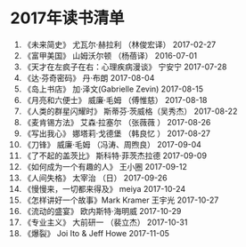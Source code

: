 # 2017年读书清单

1. 《未来简史》  尤瓦尔·赫拉利 （林俊宏译）    2017-02-27  
2. 《富甲美国》 山姆沃尔顿 （杨蓓译）          2016-07-01  
3. 《天才在左疯子在右：心理疾病漫谈》 宁安宁    2017-07-28  
4. 《达·芬奇密码》 丹·布朗                   2017-08-04  
5. 《岛上书店》 加·泽文(Gabrielle Zevin)    2017-08-15  
6. 《月亮和六便士》 威廉·毛姆 （傅惟慈）       2017-08-18  
7. 《人类的群星闪耀时》 斯蒂芬·茨威格（吴秀杰） 2017-08-22  
8. 《麦肯锡方法》 艾森·拉塞尔 （张薇薇 ）      2017-08-26  
9. 《写出我心》 娜塔莉·戈德堡 （韩良忆 ）      2017-08-27  
10. 《刀锋》 威廉·毛姆 （冯涛、周煦良）       2017-09-04  
11. 《了不起的盖茨比》 斯科特·菲茨杰拉德       2017-09-09  
12. 《如何成为一个有趣的人》 王小圈           2017-09-12  
13. 《人间失格》  太宰治 （日）              2017-09-26  
14. 《慢慢来，一切都来得及》 meiya           2017-10-24  
15. 《怎样讲好一个故事》Mark Kramer 王宇光   2017-10-27  
16. 《流动的盛宴》  欧内斯特·海明威          2017-10-29  
17. 《专业主义》   大前研一 （裴立杰）        2017-10-31  
18. 《爆裂》  Joi Ito & Jeff Howe         2017-11-05  


